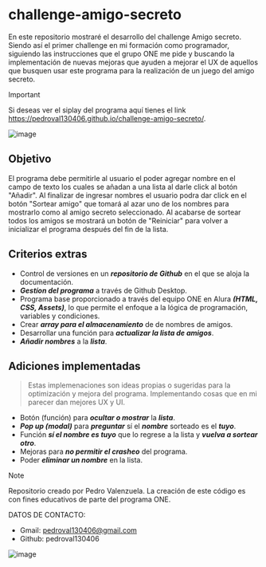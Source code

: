 # challenge-amigo-secreto
En este repositorio mostraré el desarrollo del challenge Amigo secreto. Siendo así el primer challenge en mi formación como programador, siguiendo las instrucciones que el grupo ONE me pide y buscando la implementación de nuevas mejoras que ayuden a mejorar el UX de aquellos que busquen usar este programa para la realización de un juego del amigo secreto.

> [!IMPORTANT]
> Si deseas ver el siplay del programa aquí tienes el link https://pedroval130406.github.io/challenge-amigo-secreto/.

![image](https://github.com/user-attachments/assets/37f5423a-0d75-43b8-bbe0-062067fb2710)

## Objetivo
El programa debe permitirle al usuario el poder agregar nombre en el campo de texto los cuales se añadan a una lista al darle click al botón "Añadir". Al finalizar de ingresar nombres el usuario podra dar click en el botón "Sortear amigo" que tomará al azar uno de los nombres para mostrarlo como al amigo secreto seleccionado. Al acabarse de sortear todos los amigos se mostrará un botón de "Reiniciar" para volver a inicializar el programa después del fin de la lista.

## Criterios extras
* Control de versiones en un ***repositorio de Github*** en el que se aloja la documentación.
* ***Gestíon del programa*** a través de Github Desktop.
* Programa base proporcionado a través del equipo ONE en Alura ***(HTML, CSS, Assets)***, lo que permite el enfoque a la lógica de programación, variables y condiciones.
* Crear ***array para el almacenamiento*** de de nombres de amigos.
* Desarrollar una función para ***actualizar la lista de amigos***.
* ***Añadir nombres*** a la ***lista***.

## Adiciones implementadas
> Estas implemenaciones son ideas propias o sugeridas para la optimización y mejora del programa. Implementando cosas que en mi parecer dan mejores UX y UI.
* Botón (función) para ***ocultar o mostrar*** la ***lista***.
* ***Pop up (modal)*** para ***preguntar*** sí el ***nombre*** sorteado es el ***tuyo***.
* Función ***sí el nombre es tuyo*** que lo regrese a la lista y ***vuelva a sortear otro***.
* Mejoras para ***no permitir el crasheo*** del programa.
* Poder ***eliminar un nombre*** en la lista.

> [!NOTE]
> Repositorio creado por Pedro Valenzuela. La creación de este código es con fines educativos de parte del programa ONE.
> 
> DATOS DE CONTACTO:
> * Gmail: pedroval130406@gmail.com
> * Github: pedroval130406

![image](https://github.com/user-attachments/assets/7e101695-77ac-4e85-98b6-f7c0bcd43872)
